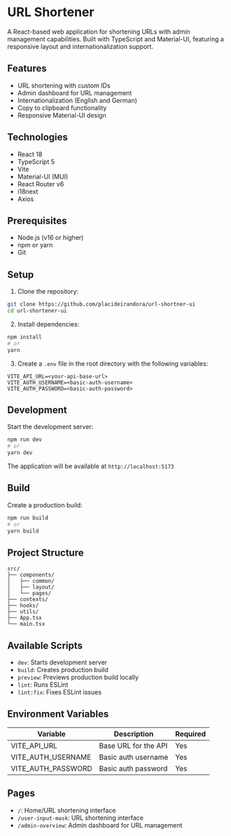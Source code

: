 # URL Shortener

A React-based web application for shortening URLs with admin management capabilities. Built with TypeScript and Material-UI, featuring a responsive layout and internationalization support.

## Features

- URL shortening with custom IDs
- Admin dashboard for URL management
- Internationalization (English and German)
- Copy to clipboard functionality
- Responsive Material-UI design

## Technologies

- React 18
- TypeScript 5
- Vite
- Material-UI (MUI)
- React Router v6
- i18next
- Axios

## Prerequisites

- Node.js (v16 or higher)
- npm or yarn
- Git

## Setup

1. Clone the repository:
```bash
git clone https://github.com/placideirandora/url-shortner-ui
cd url-shortener-ui
```

2. Install dependencies:
```bash
npm install
# or
yarn
```

3. Create a `.env` file in the root directory with the following variables:
```env
VITE_API_URL=<your-api-base-url>
VITE_AUTH_USERNAME=<basic-auth-username>
VITE_AUTH_PASSWORD=<basic-auth-password>
```

## Development

Start the development server:
```bash
npm run dev
# or
yarn dev
```

The application will be available at `http://localhost:5173`

## Build

Create a production build:
```bash
npm run build
# or
yarn build
```

## Project Structure

```
src/
├── components/
│   ├── common/
│   ├── layout/
│   └── pages/
├── contexts/
├── hooks/
├── utils/
├── App.tsx
└── main.tsx
```

## Available Scripts

- `dev`: Starts development server
- `build`: Creates production build
- `preview`: Previews production build locally
- `lint`: Runs ESLint
- `lint:fix`: Fixes ESLint issues

## Environment Variables

| Variable | Description | Required |
|----------|-------------|-----------|
| VITE_API_URL | Base URL for the API | Yes |
| VITE_AUTH_USERNAME | Basic auth username | Yes |
| VITE_AUTH_PASSWORD | Basic auth password | Yes |

## Pages

- `/`: Home/URL shortening interface
- `/user-input-mask`: URL shortening interface
- `/admin-overview`: Admin dashboard for URL management

